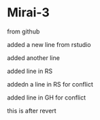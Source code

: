 # Mirai-3
from github

added a new line from rstudio

added another line

added line in RS

addedn a line in RS for conflict

added line in GH for conflict

this is after revert